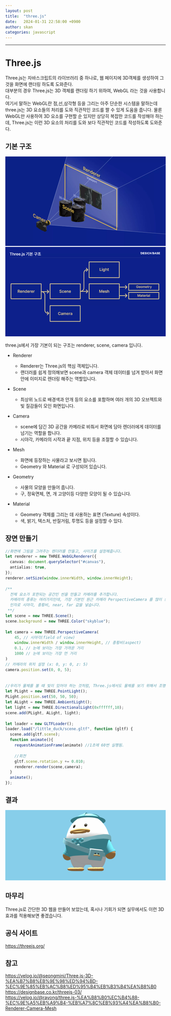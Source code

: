 ```yaml
---
layout: post
title:  "three.js"
date:   2024-01-31 22:58:00 +0900
author: skan
categories: javascript
---
```

<hr/>




# Three.js

Three.js는 자바스크립트의 라이브러리 중 하나로, 웹 페이지에 3D객체를 생성하여 그것을 화면에 랜더링 하도록 도와준다.  
대부분의 경우 Three.js는 3D 객체를 랜더링 하기 위하여,  WebGL 라는 것을 사용합니다.  
여기서 말하는 WebGL란 점,선,삼각형 등을 그리는 아주 단순한 시스템을 말하는데 three.js는 3D 요소들의 처리를 도와 직관적인 코드를 짤 수 있게 도움을 줍니다.
물론 WebGL만 사용하여 3D 요소를 구현할 순 있지만 상당히 복잡한 코드를 작성해야 하는데, Three.js는 이런 3D 요소의 처리를 도와 보다 직관적인 코드를 작성하도록 도와준다.


## 기본 구조
![img2.png](/assets/images/skan/three/img2.png)
![img3.png](/assets/images/skan/three/img3.png)

three.js에서 가장 기본이 되는 구조는 renderer, scene, camera 입니다.

- Renderer
  - Renderer는 Three.js의 핵심 객체입니다.
  - 랜더러를 쉽게 정의해보면 scene과 camera 객체 데이터를 넘겨 받아서 화면 안에 이미지로 렌더링 해주는 역할입니다. 

- Scene
  - 최상위 노드로 배경색과 안개 등의 요소를 포함하며 여러 개의 3D 오브젝트와 빛 질감들이 모인 화면입니다.

- Camera
  - scene에 담긴 3D 공간을 카메라로 비춰서 화면에 담아 렌더러에게 데이터를 넘기는 역할을 합니다.
  - 시야각, 카메라의 시작과 끝 지점, 위치 등을 조절할 수 있습니다.

- Mesh
  - 화면에 등장하는 사물라고 보시면 됩니다.
  - Geometry 와 Material 로 구성되어 있습니다.

- Geometry
  - 사물의 모양을 만들어 줍니다.
  - 구, 정육면체, 면, 개 고양이등 다양한 모양이 될 수 있습니다.

- Material
  - Geometry 객체를 그리는 데 사용하는 표면 (Texture) 속성이다.
  - 색, 밝기, 텍스처, 반질거림, 투명도 등을 설정할 수 있다.
  

## 장면 만들기

```typescript
//화면에 그림을 그려주는 렌더러를 만들고, 사이즈를 설정해줍니다.
let renderer = new THREE.WebGLRenderer({
  canvas: document.querySelector("#canvas"),
  antialias: true,
});
renderer.setSize(window.innerWidth, window.innerHeight);

/**
  전체 요소가 포한되는 공간인 씬을 만들고 카메라를 추가합니다.
  카메라의 종류는 여러가지인데, 가장 기본인 원근 카메라 PerspectiveCamera 를 많이 쓰고,
  인자로 시야각, 종횡비, near, far 값을 넣습니다.
 **/
let scene = new THREE.Scene();
scene.background = new THREE.Color("skyblue");

let camera = new THREE.PerspectiveCamera(
    45, // 시야각(field of view)
    window.innerWidth / window.innerHeight, // 종횡비(aspect)
    0.1, // 눈에 보이는 가장 가까운 거리
    1000 // 눈에 보이는 가장 먼 거리
)
// 카메라의 위치 설정 (x: 0, y: 0, z: 5)
camera.position.set(0, 0, 5);


//우리가 물체를 볼 때 빛이 있어야 하는 것처럼, Three.js에서도 물체를 보기 위해서 조명을 추가해주어야 한다.
let PLight = new THREE.PointLight();
PLight.position.set(50, 50, 50);
let ALight = new THREE.AmbientLight();
let light = new THREE.DirectionalLight(0xffffff,10);
scene.add(PLight, ALight, light);

let loader = new GLTFLoader();
loader.load("/little_duck/scene.gltf", function (gltf) {
  scene.add(gltf.scene);
  function animate(){
    requestAnimationFrame(animate) //1초에 60번 실행됨.

    //회전
    gltf.scene.rotation.y += 0.010;
    renderer.render(scene,camera);
  }
  animate();
});
```

## 결과
![Animation.gif](/assets/images/skan/three/Animation.gif)


## 마무리
Three.js로 간단한 3D 웹을 만들어 보았는데, 혹시나 기회가 되면 실무에서도 이런 3D 효과를 적용해보면 좋겠습니다.

## 공식 사이트
https://threejs.org/


## 참고
https://velog.io/@seongmini/Three.js-3D-%EA%B7%B8%EB%9E%98%ED%94%BD-%EC%9E%85%EB%AC%B8%ED%95%B4%EB%B3%B4%EA%B8%B0  
https://designbase.co.kr/threejs-03/  
https://velog.io/@rayong/three.js-%EA%B8%B0%EC%B4%88-%EC%9E%A5%EB%A9%B4-%EB%A7%8C%EB%93%A4%EA%B8%B0-Renderer-Camera-Mesh

